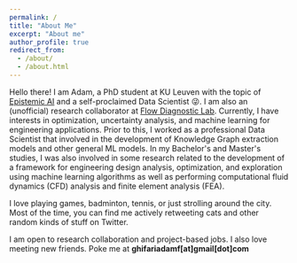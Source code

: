 ```yaml
---
permalink: /
title: "About Me"
excerpt: "About me"
author_profile: true
redirect_from: 
  - /about/
  - /about.html
---
```


Hello there! I am Adam, a PhD student at KU Leuven with the topic of [Epistemic AI](http://epistemic-ai.eu) and a self-proclaimed Data Scientist :stuck_out_tongue_winking_eye:. I am also an (unofficial) research collaborator at [Flow Diagnostic Lab](https://flowdiagnostics.ftmd.itb.ac.id/). Currently, I have interests in optimization, uncertainty analysis, and machine learning for engineering applications. Prior to this, I worked as a professional Data Scientist that involved in the development of Knowledge Graph extraction models and other general ML models. In my Bachelor's and Master's studies, I was also involved in some research related to the development of a framework for engineering design analysis, optimization, and exploration using machine learning algorithms as well as performing computational fluid dynamics (CFD) analysis and finite element analysis (FEA). 

I love playing games, badminton, tennis, or just strolling around the city. Most of the time, you can find me actively retweeting cats and other random kinds of stuff on Twitter.

I am open to research collaboration and project-based jobs. I also love meeting new friends. Poke me at **ghifariadamf[at]gmail[dot]com**
